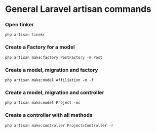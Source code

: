 # General Laravel artisan commands

### Open tinker

```
php artisan tinekr
```

### Create a Factory for a model

```
php artisan make:factory PostFactory -m Post
```

### Create a model, migration and factory

```
php artisan make:model Affiliation -m -f
```

### Create a model, migration and controller

```
php artisan make:model Project -mc
```

### Create a controller with all methods

```
php artisan make:controller ProjectsController -r
```
